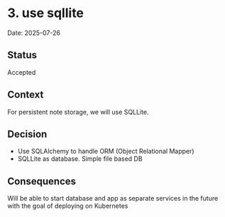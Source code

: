 # 3. use sqllite

Date: 2025-07-26

## Status

Accepted

## Context

For persistent note storage, we will use SQLLite.

## Decision

* Use SQLAlchemy to handle ORM (Object Relational Mapper)
* SQLLite as database. Simple file based DB

## Consequences

Will be able to start database and app as separate services in the future with the goal of deploying on Kubernetes